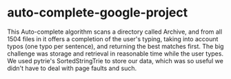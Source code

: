 # auto-complete-google-project
This Auto-complete algorithm scans a directory called Archive, and from all 1504 files in it offers a completion of
the user's typing, taking into account typos (one typo per sentence), and returning the best matches first.
The big challenge was storage and retrieval in reasonable time while the user types.
We used pytrie's SortedStringTrie to store our data, which was so useful we didn't have to deal with page faults and such.
